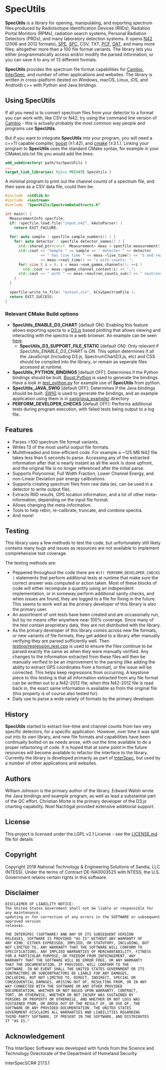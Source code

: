 # SpecUtils

**SpecUtils** is a library for opening, manipulating, and exporting spectrum files produced by RadioIsotope Identification Devices (RIIDs), Radiation Portal Monitors (RPMs), radiation search systems, Personal Radiation Detectors (PRDs), and many laboratory detection systems.
It opens [N42](https://www.nist.gov/programs-projects/ansiieee-n4242-standard) (2006 and 2012 formats), [SPE](https://inis.iaea.org/collection/NCLCollectionStore/_Public/32/042/32042415.pdf), [SPC](https://web.archive.org/web/20160418031030/www.ortec-online.com/download/ortec-software-file-structure-manual.pdf), CSV, TXT, [PCF](https://www.osti.gov/biblio/1378172-pcf-file-format), [DAT](https://www.aseg.org.au/sites/default/files/gr-135.pdf), and many more files; altogether more than a 100 file format variants.  The library lets you either programmatically access and/or modify the parsed information, or you can save it to any of 13 different formats.

**SpecUtils** provides the spectrum file format capabilities for [Cambio](https://hekili.ca.sandia.gov/cambio/), [InterSpec](https://github.com/sandialabs/InterSpec), and number of other applications and websites.  The library is written in cross-platform (tested on Windows, macOS, Linux, iOS, and Android) c++ with Python and Java bindings.

## Using SpecUtils
If all you need is to convert spectrum files from your detector to a format you can work with, like CSV or N42, try using the command line version of  [Cambio](https://hekili.ca.sandia.gov/cambio/) - this is actually probably the most common way people and programs use **SpecUtils**.

But if you want to integrate **SpecUtils** into your program, you will need a c++11 capable compiler, [boost](https://www.boost.org/) (&ge;1.42), and [cmake](https://cmake.org/) (&ge;3.1.).   Linking your program to **SpecUtils** uses the standard CMake syntax, for example in your CMakeLists.txt file you would add the lines:

```CMake
add_subdirectory( path/to/SpecUtils )
...
target_link_libraries( MyExe PRIVATE SpecUtils )
```

A minimal program to print out the channel counts of a spectrum file, and then save as a CSV data file, could then be:
```c++
#include  <stdlib.h>
#include  <iostream>
#include  "SpecUtils/SpectrumDataStructs.h"

int main() {
  MeasurementInfo specfile;
  if( !specfile.load_file("input.n42", kAutoParser) )
    return EXIT_FAILURE;
    
  for( auto sample : specfile.sample_numbers() ) {
    for( auto detector : specfile.detector_names() ) {
      std::shared_ptr<const  Measurement> meas = specfile.measurement( sample, detector );
      std::cout << "Sample " << sample << " detector " << detector
                << " has live time " << meas->live_time() << "s and real time "
                << meas->real_time() << "s with counts: ";
      for( size_t i = 0; i < meas->num_gamma_channels(); ++i )
        std::cout << meas->gamma_channel_content(i) << ",";
      std::cout << " with " << meas->neutron_counts_sum() << " neutrons" << std::endl;
    }
  }
  
  specfile.write_to_file( "outout,csv", kCsvSpectrumFile );
  return EXIT_SUCCESS;
}
``` 


### Relevant CMake Build options
* **SpecUtils_ENABLE_D3_CHART** [default ON]: Enabling this feature allows exporting specta to a [D3.js](https://d3js.org/) based plotting that allows viewing and interacting with the spectra in a web browser.  An example can be seen [here](https://github.com/sandialabs/specutils/tree/master/examples/d3_chart_example/self_contained_example.html).
	* **SpecUtils_D3_SUPPORT_FILE_STATIC** [default ON]: Only relevant if *SpecUtils_ENABLE_D3_CHART* is *ON*.  This option determines if all the JavaScript (including D3.js, SpectrumChartD3.js, etc) and CSS should be compiled into the library, or remain as seperate files accessed at runtime.
* **SpecUtils_PYTHON_BINDINGS** [default OFF]: Determines if the Python bindings should be built.  [Boost.Python](https://www.boost.org/doc/libs/1_69_0/libs/python/doc/html/index.html) is used to generate the bindings.  Have a look in [test_python.py](https://github.com/sandialabs/specutils/tree/master/test_python.py) for example use of **SpecUtils** from python.
* **SpecUtils_JAVA_SWIG** [default OFF]:  Determines if the Java bindings should be built.  [SWIG](http://www.swig.org/) is used to generate the bindings, and an example application using them is in [swig/java_example/](https://github.com/sandialabs/specutils/tree/master/swig/java_example/) directory.
* **PERFORM_DEVELOPER_CHECKS** [default OFF]: Performs additional tests during program execution, with failed tests being output to a log file.

## Features
* Parses &gt;100 spectrum file format variants.
* Writes 13 of the most useful output file formats.
* Multithreaded and time-efficient code.  For example a ~125 MB N42 file takes less than 5 seconds to parse.  Accessing any of the extracted information after that is nearly instant as all the work is done upfront, and the original file is no longer referenced after the initial parse.
* Supports Polynomial, Full Width Fraction, Lower Channel Energy, and non-Linear Deviation pair energy calibrations.  
* Supports creating spectrum files from raw data (ex, can be used in a detector to write output file).
* Extracts RIID results, GPS location information, and a lot of other meta-information, depending on the input file format.
* Allows changing the meta-information.
* Tools to help rebin, re-calibrate, truncate, and combine spectra.
* And more!

## Testing
This library uses a few methods to test the code, but unfortunately still likely contains many bugs and issues as resources are not available to implement comprehensive test coverage.

The testing methods are:
* Peppered throughout the code there are `#if( PERFORM_DEVELOPER_CHECKS )` statements that perform additional tests at runtime that make sure the correct answer was computed or action taken.  Most of these blocks of code will either recompute a quantity using an independent implementation, or in someway perform additional sanity checks, and when issues are found, they are logged to a file for fixing in the future.  This seems to work well as the primary developer of this library is also the primary user.
* An assortment of unit tests have been created and are occasionally run, but by no means offer anywhere near 100% coverage.  Since many of the test contain proprietary data, they are not distributed with the library.
* As the primary developer of this library comes across new file formats, or new variants of file formats, they get added to a library after manually verifying they are parsed sufficiently well.  Then [testing/regression_test.cpp](https://github.com/sandialabs/specutils/tree/master/testing/regression_test.cpp) is used to ensure the files continue to be parsed exactly the same as when they were manually verified.  Any changes to the information extracted from these files will then be manually verified to be an improvement to the parsing (like adding the ability to extract GPS coordinates from a format), or the issue will be corrected.  This helps keep regressions from occurring.  A keystone piece to this testing is that all information extracted from any file format can be written out to a N42-2012 file; when this N42-2012 file is read back in, the exact same information is available as from the original file (this property is of course also tested for).
* Daily use to parse a wide variety of formats by the primary developer.


## History
**SpecUtils** started to extract live-time and channel counts from two very specific detectors, for a specific application.  However, over time it was split out into its own library, and new file formats and capabilities have been continually bolted on as needs arose, with out the time available to do a proper refactoring of code.  It is hoped that at some point in the future resources will become available to refactor the interface to the library.  Currently the library is developed primarily as part of [InterSpec](https://github.com/sandialabs/InterSpec), but used by a number of other applications and websites.
  
  

## Authors
William Johnson is the primary author of the library.  Edward Walsh wrote the Java bindings and example program, as well as lead a substantial part of the QC effort.  Christian Morte is the primary developer of the D3.js charting capability. Noel Nachtigal provided extensive additional support.

  

## License
This project is licensed under the LGPL v2.1 License - see the [LICENSE.md](LICENSE.md) file for details

  

## Copyright
Copyright 2018 National Technology & Engineering Solutions of Sandia, LLC (NTESS).
Under the terms of Contract DE-NA0003525 with NTESS, the U.S. Government retains certain rights in this software.

  

## Disclaimer

```
DISCLAIMER OF LIABILITY NOTICE:
The United States Government shall not be liable or responsible for any maintenance,
updating or for correction of any errors in the SOFTWARE or subsequent approved version
releases.
  
THE INTERSPEC (SOFTWARE) AND ANY OF ITS SUBSEQUENT VERSION
RELEASES, SOFTWARE IS PROVIDED "AS IS" WITHOUT ANY WARRANTY OF
ANY KIND, EITHER EXPRESSED, IMPLIED, OR STATUTORY, INCLUDING, BUT
NOT LIMITED TO, ANY WARRANTY THAT THE SOFTWARE WILL CONFORM TO
SPECIFICATIONS, ANY IMPLIED WARRANTIES OF MERCHANTABILITY, FITNESS
FOR A PARTICULAR PURPOSE, OR FREEDOM FROM INFRINGEMENT, ANY
WARRANTY THAT THE SOFTWARE WILL BE ERROR FREE, OR ANY WARRANTY
THAT THE DOCUMENTATION, IF PROVIDED, WILL CONFORM TO THE
SOFTWARE. IN NO EVENT SHALL THE UNITED STATES GOVERNMENT OR ITS
CONTRACTORS OR SUBCONTRACTORS BE LIABLE FOR ANY DAMAGES,
INCLUDING, BUT NOT LIMITED TO, DIRECT, INDIRECT, SPECIAL OR
CONSEQUENTIAL DAMAGES, ARISING OUT OF, RESULTING FROM, OR IN ANY
WAY CONNECTED WITH THE SOFTWARE OR ANY OTHER PROVIDED
DOCUMENTATION, WHETHER OR NOT BASED UPON WARRANTY, CONTRACT,
TORT, OR OTHERWISE, WHETHER OR NOT INJURY WAS SUSTAINED BY
PERSONS OR PROPERTY OR OTHERWISE, AND WHETHER OR NOT LOSS WAS
SUSTAINED FROM, OR AROSE OUT OF THE RESULT OF, OR USE OF, THE
SOFTWARE OR ANY PROVIDED DOCUMENTATION. THE UNITED STATES
GOVERNMENT DISCLAIMS ALL WARRANTIES AND LIABILITIES REGARDING
THIRD PARTY SOFTWARE, IF PRESENT IN THE SOFTWARE, AND DISTRIBUTES
IT "AS IS."

```

  

## Acknowledgement
This InterSpec Software was developed with funds from the Science and Technology Directorate of the Department of Homeland Security

InterSpecSCR# 2173.1